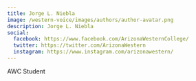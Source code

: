 ```yaml
---
title: Jorge L. Niebla
image: /western-voice/images/authors/author-avatar.png
description: Jorge L. Niebla
social:
  facebook: https://www.facebook.com/ArizonaWesternCollege/
  twitter: https://twitter.com/ArizonaWestern
  instagram: https://www.instagram.com/arizonawestern/
---
```


AWC Student